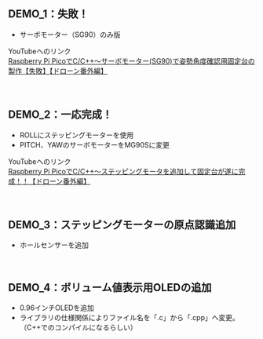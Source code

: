 ## DEMO_1：失敗！
  + サーボモーター（SG90）のみ版  
  
YouTubeへのリンク  
[Raspberry Pi PicoでC/C++～サーボモーター(SG90)で姿勢角度確認用固定台の製作【失敗】【ドローン番外編】](https://youtu.be/RYjNvlT-X0A)  
<br>
<br>
## DEMO_2：一応完成！
  + ROLLにステッピングモーターを使用
  + PITCH、YAWのサーボモーターをMG90Sに変更
      
YouTubeへのリンク  
[Raspberry Pi PicoでC/C++～ステッピングモータを追加して固定台が遂に完成！！【ドローン番外編】](https://youtu.be/6y68r3fszCk)  
<br>
<br>
## DEMO_3：ステッピングモーターの原点認識追加
  + ホールセンサーを追加
<br>

## DEMO_4：ボリューム値表示用OLEDの追加
  + 0.96インチOLEDを追加
  + ライブラリの仕様関係によりファイル名を「.c」から「.cpp」へ変更。（C++でのコンパイルになるらしい）
